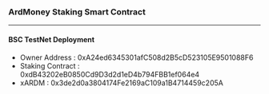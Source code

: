### ArdMoney Staking Smart Contract
---

#### BSC TestNet Deployment
  - Owner Address : 0xA24ed6345301afC508d2B5cD523105E9501088F6
  - Staking Contract : 0xdB43202eB0850Cd9D3d2d1eD4b794FBB1ef064e4
  - xARDM : 0x3de2d0a3804174Fe2169aC109a1B4714459c205A
